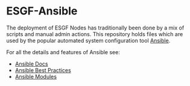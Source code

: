 # ESGF-Ansible

The deployment of ESGF Nodes has traditionally been done by a mix of scripts and manual admin actions. This repository holds files which are used by the popular automated system configuration tool [Ansible](https://www.ansible.com/).

For all the details and features of Ansible see:
- [Ansible Docs](https://docs.ansible.com/)
- [Ansible Best Practices](https://docs.ansible.com/ansible/latest/user_guide/playbooks_best_practices.html)
- [Ansible Modules](https://docs.ansible.com/ansible/latest/modules/modules_by_category.html)

